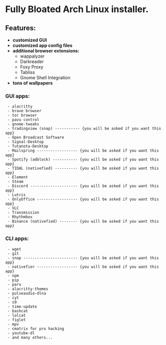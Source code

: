 # Fully Bloated Arch Linux installer.
## Features:
- **customized GUI**
- **customized app config files**
- **additional browser extensions:**
   - wappalyzer
   - Darkreader
   - Foxy Proxy
   - Tabliss
   - Gnome Shell Integration
- **tons of wallpapers**
### GUI apps:
     - alacritty
     - brave browser
     - tor browser
     - pavu control
     - gnome-tweaks
     - tradingview (snap) ----------- {you will be asked if you want this app}
     - Open Broadcast Software
     - Signal-Desktop
     - Tutanota-Desktop
     - Mailspring ------------------ {you will be asked if you want this app}
     - Spotify (adblock) ----------- {you will be asked if you want this app}
     - TIDAL (nativefied) ---------- {you will be asked if you want this app}
     - Element
     - Steam
     - Discord --------------------- {you will be asked if you want this app}
     - Lutris
     - OnlyOffice ------------------ {you will be asked if you want this app}
     - VLC
     - Transmission
     - Rhythmbox
     - Binance (nativefied) -------- {you will be asked if you want this app}
### CLI apps:
     - wget
     - git
     - snap ------------------------ {you will be asked if you want this app}
     - nativefier ------------------ {you will be asked if you want this app}
     - npm
     - pip
     - paru
     - alacritty-themes
     - pulseaudio-dlna
     - cyt
     - s9
     - time-update
     - bashcat
     - lolcat
     - figlet
     - mpv
     - cmatrix for pro hacking
     - youtube-dl
     - and many others...
